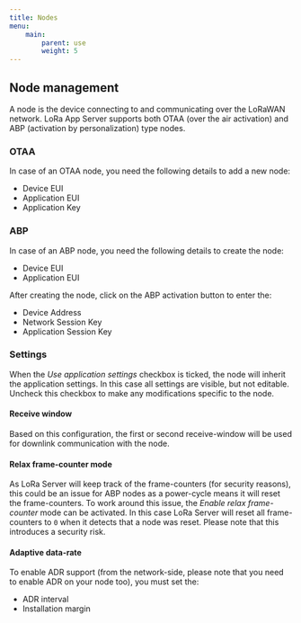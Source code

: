```yaml
---
title: Nodes
menu:
    main:
        parent: use
        weight: 5
---
```


## Node management

A node is the device connecting to and communicating over the LoRaWAN network.
LoRa App Server supports both OTAA (over the air activation) and ABP
(activation by personalization) type nodes.


### OTAA

In case of an OTAA node, you need the following details to add a new node:

* Device EUI
* Application EUI
* Application Key

### ABP

In case of an ABP node, you need the following details to create the node:

* Device EUI
* Application EUI

After creating the node, click on the ABP activation button to enter the:

* Device Address
* Network Session Key
* Application Session Key

### Settings

When the *Use application settings* checkbox is ticked, the node will inherit
the application settings. In this case all settings are visible, but not
editable. Uncheck this checkbox to make any modifications specific to the node.

#### Receive window

Based on this configuration, the first or second receive-window will be used
for downlink communication with the node.

#### Relax frame-counter mode

As LoRa Server will keep track of the frame-counters (for security reasons),
this could be an issue for ABP nodes as a power-cycle means it will reset
the frame-counters. To work around this issue, the *Enable relax frame-counter*
mode can be activated. In this case LoRa Server will reset all frame-counters
to `0` when it detects that a node was reset. Please note that this introduces
a security risk.

#### Adaptive data-rate

To enable ADR support (from the network-side, please note that you need to
enable ADR on your node too), you must set the:

* ADR interval
* Installation margin
